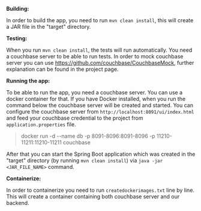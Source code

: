 **Building:**

In order to build the app, you need to run `mvn clean install`, this will create a JAR file in the "target" directory.

**Testing:**

When you run `mvn clean install`, the tests will run automatically. You need a couchbase server to be able to run tests. In order to mock couchbase server you can use https://github.com/couchbase/CouchbaseMock, further explanation can be found in the project page.

**Running the app:**

To be able to run the app, you need a couchbase server. You can use a docker container for that. If you have Docker installed, when you run the command below the couchbase server will be created and started. You can configure the couchbase server from `http://localhost:8091/ui/index.html` and feed your couchbase credential to the project from `application.properties` file.

>docker run -d --name db -p 8091-8096:8091-8096 -p 11210-11211:11210-11211 couchbase

After that you can start the Spring Boot application which was created in the "target" directory (by running `mvn clean install`) via `java -jar <JAR_FILE_NAME>` command.

**Containerize:**

In order to containerize you need to run `createdockerimages.txt` line by line. This will create a container containing both couchbase server and our backend.

